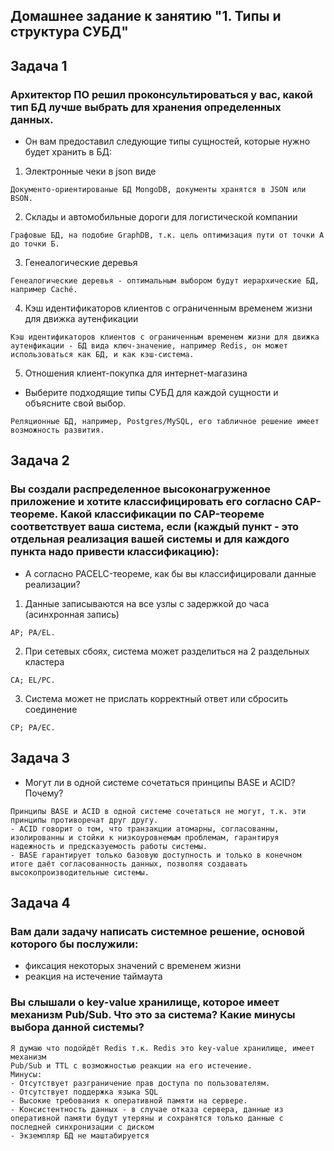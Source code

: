 ## Домашнее задание к занятию "1. Типы и структура СУБД"

## Задача 1

### Архитектор ПО решил проконсультироваться у вас, какой тип БД лучше выбрать для хранения определенных данных.

- Он вам предоставил следующие типы сущностей, которые нужно будет хранить в БД:

1) Электронные чеки в json виде

```
Документо-ориентированые БД MongoDB, документы хранятся в JSON или BSON.
```
2) Склады и автомобильные дороги для логистической компании
```
Графовые БД, на подобие GraphDB, т.к. цель оптимизация пути от точки А до точки Б.
```
3) Генеалогические деревья
```
Генеалогические деревья - оптимальным выбором будут иерархические БД, например Caché.
```
4) Кэш идентификаторов клиентов с ограниченным временем жизни для движка аутенфикации
```
Кэш идентификаторов клиентов с ограниченным временем жизни для движка аутенфикации - БД вида ключ-значение, например Redis, он может использоваться как БД, и как кэш-система.
```
5) Отношения клиент-покупка для интернет-магазина
- Выберите подходящие типы СУБД для каждой сущности и объясните свой выбор.
```
Реляционные БД, например, Postgres/MySQL, его табличное решение имеет
возможность развития.
```

## Задача 2

### Вы создали распределенное высоконагруженное приложение и хотите классифицировать его согласно CAP-теореме. Какой классификации по CAP-теореме соответствует ваша система, если (каждый пункт - это отдельная реализация вашей системы и для каждого пункта надо привести классификацию):

- А согласно PACELC-теореме, как бы вы классифицировали данные реализации?
  
1) Данные записываются на все узлы с задержкой до часа (асинхронная запись)
```
АР; PA/EL.
```
2) При сетевых сбоях, система может разделиться на 2 раздельных кластера
```
СA; EL/PC.
```
3) Система может не прислать корректный ответ или сбросить соединение
```
CP; PA/EC.
```


## Задача 3

- Могут ли в одной системе сочетаться принципы BASE и ACID? Почему?
```
Принципы BASE и ACID в одной системе сочетаться не могут, т.к. эти принципы противоречат друг другу.
- ACID говорит о том, что транзакции атомарны, согласованны, изолированны и стойки к низкоуровнемым проблемам, гарантируя надежность и предсказуемость работы системы.
- BASE гарантирует только базовую доступность и только в конечном итоге даёт согласованность данных, позволяя создавать высокопроизводительные системы.

```

## Задача 4 

### Вам дали задачу написать системное решение, основой которого бы послужили:

- фиксация некоторых значений с временем жизни
- реакция на истечение таймаута
### Вы слышали о key-value хранилище, которое имеет механизм Pub/Sub. Что это за система? Какие минусы выбора данной системы?

```
Я думаю что подойдёт Redis т.к. Redis это key-value хранилище, имеет механизм
Pub/Sub и TTL с возможностью реакции на его истечение.
Минусы: 
- Отсутствует разграничение прав доступа по пользователям.
- Отсутствует поддержка языка SQL
- Высокие требования к оперативной памяти на сервере.
- Консистентность данных - в случае отказа сервера, данные из оперативной памяти будут утеряны и сохранятся только данные с последней синхронизации с диском
- Экземпляр БД не маштабируется
```
